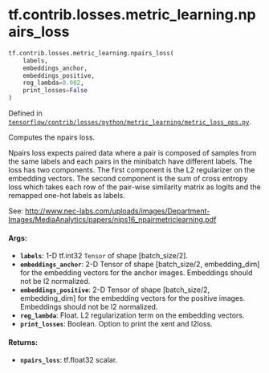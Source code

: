 <div itemscope itemtype="http://developers.google.com/ReferenceObject">
<meta itemprop="name" content="tf.contrib.losses.metric_learning.npairs_loss" />
<meta itemprop="path" content="Stable" />
</div>

# tf.contrib.losses.metric_learning.npairs_loss

``` python
tf.contrib.losses.metric_learning.npairs_loss(
    labels,
    embeddings_anchor,
    embeddings_positive,
    reg_lambda=0.002,
    print_losses=False
)
```



Defined in [`tensorflow/contrib/losses/python/metric_learning/metric_loss_ops.py`](/code/stable/tensorflow/contrib/losses/python/metric_learning/metric_loss_ops.py).

Computes the npairs loss.

Npairs loss expects paired data where a pair is composed of samples from the
same labels and each pairs in the minibatch have different labels. The loss
has two components. The first component is the L2 regularizer on the
embedding vectors. The second component is the sum of cross entropy loss
which takes each row of the pair-wise similarity matrix as logits and
the remapped one-hot labels as labels.

See: http://www.nec-labs.com/uploads/images/Department-Images/MediaAnalytics/papers/nips16_npairmetriclearning.pdf

#### Args:

* <b>`labels`</b>: 1-D tf.int32 `Tensor` of shape [batch_size/2].
* <b>`embeddings_anchor`</b>: 2-D Tensor of shape [batch_size/2, embedding_dim] for the
    embedding vectors for the anchor images. Embeddings should not be
    l2 normalized.
* <b>`embeddings_positive`</b>: 2-D Tensor of shape [batch_size/2, embedding_dim] for the
    embedding vectors for the positive images. Embeddings should not be
    l2 normalized.
* <b>`reg_lambda`</b>: Float. L2 regularization term on the embedding vectors.
* <b>`print_losses`</b>: Boolean. Option to print the xent and l2loss.


#### Returns:

* <b>`npairs_loss`</b>: tf.float32 scalar.